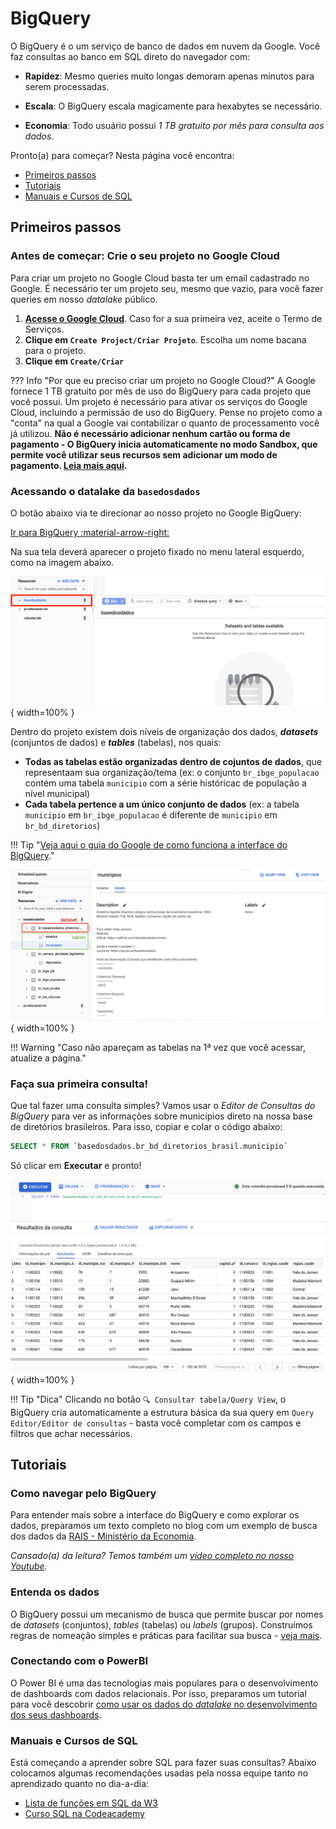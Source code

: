 
# BigQuery

O BigQuery é o um serviço de banco de dados em nuvem da
Google. Você faz consultas ao banco em SQL direto do navegador com:

- **Rapidez**: Mesmo queries muito longas demoram apenas minutos para serem processadas.

- **Escala**: O BigQuery escala magicamente para hexabytes se necessário.

- **Economia**: Todo usuário possui *1 TB gratuito por mês para consulta
  aos dados*.

Pronto(a) para começar? Nesta página você encontra:

- [Primeiros passos](#primeiros-passos)
- [Tutoriais](#tutoriais)
- [Manuais e Cursos de SQL](#manuais-e-cursos-de-sql)

## Primeiros passos

### Antes de começar: Crie o seu projeto no Google Cloud

Para criar um projeto no Google Cloud basta ter um email cadastrado no
Google. É necessário ter um projeto seu, mesmo que vazio, para você
fazer queries em nosso *datalake* público.

1. **[Acesse o Google Cloud](https://console.cloud.google.com/projectselector2/home/dashboard)**.
   Caso for a sua primeira vez, aceite o Termo de Serviços.
3. **Clique em `Create Project/Criar Projeto`**. Escolha um nome bacana para o projeto.
5. **Clique em `Create/Criar`**

??? Info "Por que eu preciso criar um projeto no Google Cloud?"
    A Google fornece 1 TB gratuito por mês de uso do BigQuery para cada
    projeto que você possui. Um projeto é necessário para ativar os
    serviços do Google Cloud, incluindo a permissão de uso do BigQuery.
    Pense no projeto como a "conta" na qual a Google vai contabilizar o
    quanto de processamento você já utilizou. **Não é necessário adicionar
    nenhum cartão ou forma de pagamento - O BigQuery inicia automaticamente no modo Sandbox, que permite você utilizar seus recursos sem adicionar um modo de pagamento. [Leia mais aqui](https://cloud.google.com/bigquery/docs/sandbox/?hl=pt).**
    
### Acessando o datalake da `basedosdados`

O botão abaixo via te direcionar ao nosso projeto no Google BigQuery:

<a
href="https://console.cloud.google.com/bigquery?p=basedosdados&page=project"
title="{{ lang.t('source.link.title')}}" class="md-button"
hover="background-color: var(--md-primary-fg-color--dark)">
    Ir para BigQuery :material-arrow-right:
</a>

Na sua tela deverá aparecer o projeto fixado no menu lateral esquerdo,
como na imagem abaixo.

![](images/bq_access_project.png){ width=100% }

Dentro do projeto existem dois níveis de organização dos dados,
<strong>*datasets*</strong> (conjuntos de dados) e
<strong>*tables*</strong> (tabelas), nos quais:

- **Todas as tabelas estão organizadas dentro de cojuntos de dados**, que
  representaam sua organização/tema (ex: o conjunto
  `br_ibge_populacao` contém uma tabela `municipio` com a série
  históricac de população a
  nível municipal)
- **Cada tabela pertence a um único conjunto de dados** (ex: a tabela
  `municipio` em `br_ibge_populacao` é diferente de `municipio` em `br_bd_diretorios`)
  
!!! Tip "[Veja aqui o guia do Google de como funciona a interface do BigQuery](https://cloud.google.com/bigquery/docs/bigquery-web-ui)."

![](images/bq_dataset_tables_structure.png){ width=100% }

!!! Warning "Caso não apareçam as tabelas na 1ª vez que você acessar, atualize a página."

### Faça sua primeira consulta!

Que tal fazer uma consulta simples? Vamos usar o *Editor de Consultas do
BigQuery* para ver as informações sobre municípios direto na nossa base de diretórios brasileiros. Para isso,
copiar e colar o código abaixo:

```sql
SELECT * FROM `basedosdados.br_bd_diretorios_brasil.municipio`
```

Só clicar em **Executar** e pronto!

![](images/bq_query_municipios.png){ width=100% }

!!! Tip "Dica"
    Clicando no botão `🔍 Consultar tabela/Query View`, o BigQuery cria
    automaticamente a estrutura básica da sua query em `Query Editor/Editor
    de consultas` - basta você completar com os campos e filtros que
    achar necessários.

## Tutoriais

### Como navegar pelo BigQuery

Para entender mais sobre a interface do BigQuery e como explorar os
dados, preparamos um texto completo no blog com um exemplo de busca dos
dados da [RAIS - Ministério da Economia](https://dev.to/basedosdados/bigquery-101-45pk).

*Cansado(a) da leitura? Temos também um [vídeo completo no nosso Youtube](https://www.youtube.com/watch?v=nGM2OwTUY_M&t=1285s).*

### Entenda os dados

O BigQuery possui um mecanismo de busca que permite buscar por nomes
de *datasets* (conjuntos), *tables* (tabelas) ou *labels* (grupos).
Construímos regras de nomeação simples e práticas para facilitar sua
busca - [veja mais](../style_data).

### Conectando com o PowerBI

O Power BI é uma das tecnologias mais populares para o desenvolvimento
de dashboards com dados relacionais. Por isso, preparamos um tutorial
para você descobrir [como usar os dados do *datalake* no desenvolvimento dos seus dashboards](https://dev.to/basedosdados/tutorial-power-bi-j6d).

### Manuais e Cursos de SQL

Está começando a aprender sobre SQL para fazer suas consultas? Abaixo
colocamos algumas recomendações usadas pela nossa equipe tanto no
aprendizado quanto no dia-a-dia:

- [Lista de funções em SQL da W3](https://www.w3schools.com/sql/default.Asp)
- [Curso SQL na Codeacademy](https://www.codecademy.com/learn/learn-sql)
